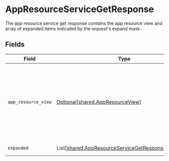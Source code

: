 # AppResourceServiceGetResponse

The app resource service get response contains the app resource view and array of expanded items indicated by the request's expand mask.


## Fields

| Field                                                                                                                                                                                               | Type                                                                                                                                                                                                | Required                                                                                                                                                                                            | Description                                                                                                                                                                                         |
| --------------------------------------------------------------------------------------------------------------------------------------------------------------------------------------------------- | --------------------------------------------------------------------------------------------------------------------------------------------------------------------------------------------------- | --------------------------------------------------------------------------------------------------------------------------------------------------------------------------------------------------- | --------------------------------------------------------------------------------------------------------------------------------------------------------------------------------------------------- |
| `app_resource_view`                                                                                                                                                                                 | [Optional[shared.AppResourceView]](../../models/shared/appresourceview.md)                                                                                                                          | :heavy_minus_sign:                                                                                                                                                                                  | The app resource view returns an app resource with paths for items in the expand mask filled in when this response is returned and a request expand mask has "*" or "app_id" or "resource_type_id". |
| `expanded`                                                                                                                                                                                          | List[[shared.AppResourceServiceGetResponseExpanded](../../models/shared/appresourceservicegetresponseexpanded.md)]                                                                                  | :heavy_minus_sign:                                                                                                                                                                                  | List of serialized related objects.                                                                                                                                                                 |